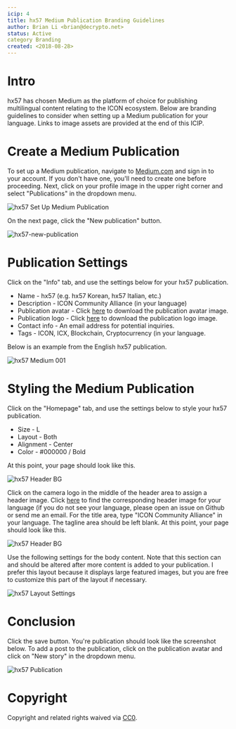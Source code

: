 ```yaml
---
icip: 4
title: hx57 Medium Publication Branding Guidelines
author: Brian Li <brian@decrypto.net>
status: Active
category Branding
created: <2018-08-28>
---
```


# Intro
hx57 has chosen Medium as the platform of choice for publishing multilingual content relating to the ICON ecosystem. Below are branding guidelines to consider when setting up a Medium publication for your language. Links to image assets are provided at the end of this ICIP.

# Create a Medium Publication
To set up a Medium publication, navigate to [Medium.com](https://medium.com) and sign in to your account. If you don't have one, you'll need to create one before proceeding. Next, click on your profile image in the upper right corner and select "Publications" in the dropdown menu.

![hx57 Set Up Medium Publication](https://imgur.com/N8NFEMR.png)

On the next page, click the "New publication" button.

![hx57-new-publication](https://imgur.com/SH0GoOk.png)

# Publication Settings
Click on the "Info" tab, and use the settings below for your hx57 publication.
* Name - hx57 <Language> (e.g. hx57 Korean, hx57 Italian, etc.)
* Description - ICON Community Alliance (in your language)
* Publication avatar - Click [here](https://github.com/DecryptoBL/ICIPs/blob/DecryptoBL-ICIP-4/ICIPS/icip-4/Assets/hx57_AVATAR.png?raw=true) to download the publication avatar image.
* Publication logo - Click [here](https://github.com/DecryptoBL/ICIPs/blob/DecryptoBL-ICIP-4/ICIPS/icip-4/Assets/hx57_HEADER_BAR.png?raw=true) to download the publication logo image.
* Contact info - An email address for potential inquiries.
* Tags - ICON, ICX, Blockchain, Cryptocurrency (in your language.

Below is an example from the English hx57 publication.

![hx57 Medium 001](https://i.imgur.com/EiAtf6c.png)

# Styling the Medium Publication
Click on the "Homepage" tab, and use the settings below to style your hx57 publication.
* Size - L
* Layout - Both
* Alignment - Center
* Color - #000000 / Bold

At this point, your page should look like this.

![hx57 Header BG](https://imgur.com/TWH6oPm.png)

Click on the camera logo in the middle of the header area to assign a header image. Click [here](https://github.com/DecryptoBL/ICIPs/tree/DecryptoBL-ICIP-4/ICIPS/icip-4/Assets) to find the corresponding header image for your language (if you do not see your language, please open an issue on Github or send me an email. For the title area, type "ICON Community Alliance" in your language. The tagline area should be left blank. At this point, your page should look like this.

![hx57 Header BG](https://imgur.com/wkI8hRa.png)

Use the following settings for the body content. Note that this section can and should be altered after more content is added to your publication. I prefer this layout because it displays large featured images, but you are free to customize this part of the layout if necessary.

![hx57 Layout Settings](https://imgur.com/GQJXUAJ.png)

# Conclusion

Click the save button. You're publication should look like the screenshot below. To add a post to the publication, click on the publication avatar and click on "New story" in the dropdown menu.

![hx57 Publication](https://imgur.com/oXnVmqj.png)

# Copyright
Copyright and related rights waived via [CC0](https://creativecommons.org/publicdomain/zero/1.0/).